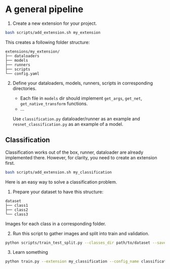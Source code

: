 # A general pipeline 

1. Create a new extension for your project. 
```bash 
bash scripts/add_extension.sh my_extension
```
This creates a following folder structure: 

```
extensions/my_extension/
├── dataloaders
├── models
├── runners
├── scripts
└── config.yaml
```

2. Define your dataloaders, models, runners, scripts in corresponding directories.
    - Each file in `models` dir should implement `get_args`, `get_net`, `get_native_transform` functions.
    - ...

    Use `classification.py` dataloader/runner as an example and `resnet_classification.py` as an example of a model.

Classification
--------------

Classification works out of the box, runner, dataloader are already implemented there. However, for clarity, you need to create an extension first.
```bash 
bash scripts/add_extension.sh my_classification
```
 Here is an easy way to solve a classification problem. 

1. Prepare your dataset to have this structure: 
```
dataset
├── class1
├── class2
└── class3
```
Images for each class in a corresponding folder.

2. Run this script to gather images and split into train and validation.
```bash
python scripts/train_test_split.py --classes_dir path/to/dataset --save_dir extensions/my_extension/data/splits --test_size 0.
```

3. Learn something
```bash
python train.py --extension my_classification --config_name classification 
```

